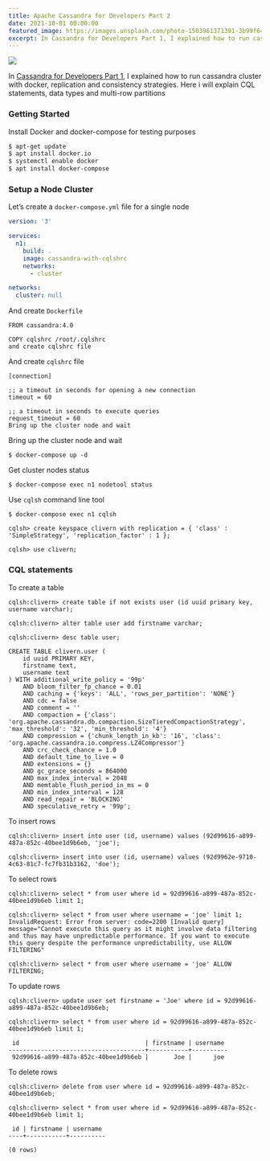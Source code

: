 ```yaml
---
title: Apache Cassandra for Developers Part 2
date: 2021-10-01 00:00:00
featured_image: https://images.unsplash.com/photo-1503961371391-3b99f64f0b0b?q=75&fm=jpg&w=1000&fit=max
excerpt: In Cassandra for Developers Part 1, I explained how to run cassandra cluster with docker, replication and consistency strategies. Here i will explain CQL statements, data types and multi-row partitions
---
```


![](https://images.unsplash.com/photo-1503961371391-3b99f64f0b0b?q=75&fm=jpg&w=1000&fit=max)

In [Cassandra for Developers Part 1](https://clivern.com/apache-cassandra-for-developers-part-1/ "https://clivern.com/apache-cassandra-for-developers-part-1/"), I explained how to run cassandra cluster with docker, replication and consistency strategies. Here i will explain CQL statements, data types and multi-row partitions

### Getting Started

Install Docker and docker-compose for testing purposes

```bash
$ apt-get update
$ apt install docker.io
$ systemctl enable docker
$ apt install docker-compose
```

### Setup a Node Cluster

Let’s create a `docker-compose.yml` file for a single node

```yaml
version: '3'

services:
  n1:
    build: .
    image: cassandra-with-cqlshrc
    networks:
      - cluster

networks:
  cluster: null
```

And create `Dockerfile`

```
FROM cassandra:4.0

COPY cqlshrc /root/.cqlshrc
and create cqlshrc file
```

And create `cqlshrc` file

```
[connection]

;; a timeout in seconds for opening a new connection
timeout = 60

;; a timeout in seconds to execute queries
request_timeout = 60
Bring up the cluster node and wait
```

Bring up the cluster node and wait

```
$ docker-compose up -d
```

Get cluster nodes status

```
$ docker-compose exec n1 nodetool status
```

Use `cqlsh` command line tool

```
$ docker-compose exec n1 cqlsh

cqlsh> create keyspace clivern with replication = { 'class' : 'SimpleStrategy', 'replication_factor' : 1 };

cqlsh> use clivern;
```

### CQL statements

To create a table

```
cqlsh:clivern> create table if not exists user (id uuid primary key, username varchar);

cqlsh:clivern> alter table user add firstname varchar;

cqlsh:clivern> desc table user;

CREATE TABLE clivern.user (
    id uuid PRIMARY KEY,
    firstname text,
    username text
) WITH additional_write_policy = '99p'
    AND bloom_filter_fp_chance = 0.01
    AND caching = {'keys': 'ALL', 'rows_per_partition': 'NONE'}
    AND cdc = false
    AND comment = ''
    AND compaction = {'class': 'org.apache.cassandra.db.compaction.SizeTieredCompactionStrategy', 'max_threshold': '32', 'min_threshold': '4'}
    AND compression = {'chunk_length_in_kb': '16', 'class': 'org.apache.cassandra.io.compress.LZ4Compressor'}
    AND crc_check_chance = 1.0
    AND default_time_to_live = 0
    AND extensions = {}
    AND gc_grace_seconds = 864000
    AND max_index_interval = 2048
    AND memtable_flush_period_in_ms = 0
    AND min_index_interval = 128
    AND read_repair = 'BLOCKING'
    AND speculative_retry = '99p';
```

To insert rows

```
cqlsh:clivern> insert into user (id, username) values (92d99616-a899-487a-852c-40bee1d9b6eb, 'joe');

cqlsh:clivern> insert into user (id, username) values (92d9962e-9710-4c63-81c7-fc7fb31b3162, 'doe');
```

To select rows

```
cqlsh:clivern> select * from user where id = 92d99616-a899-487a-852c-40bee1d9b6eb limit 1;

cqlsh:clivern> select * from user where username = 'joe' limit 1;
InvalidRequest: Error from server: code=2200 [Invalid query] message="Cannot execute this query as it might involve data filtering and thus may have unpredictable performance. If you want to execute this query despite the performance unpredictability, use ALLOW FILTERING"

cqlsh:clivern> select * from user where username = 'joe' ALLOW FILTERING;
```

To update rows

```
cqlsh:clivern> update user set firstname = 'Joe' where id = 92d99616-a899-487a-852c-40bee1d9b6eb;

cqlsh:clivern> select * from user where id = 92d99616-a899-487a-852c-40bee1d9b6eb limit 1;

 id                                   | firstname | username
--------------------------------------+-----------+----------
 92d99616-a899-487a-852c-40bee1d9b6eb |       Joe |      joe
```

To delete rows

```
cqlsh:clivern> delete from user where id = 92d99616-a899-487a-852c-40bee1d9b6eb;

cqlsh:clivern> select * from user where id = 92d99616-a899-487a-852c-40bee1d9b6eb limit 1;

 id | firstname | username
----+-----------+----------

(0 rows)
```
